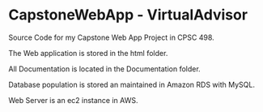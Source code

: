 # CapstoneWebApp - VirtualAdvisor
Source Code for my Capstone Web App Project in CPSC 498.

The Web application is stored in the html folder.

All Documentation is located in the Documentation folder.

Database population is stored an maintained in Amazon RDS with MySQL.

Web Server is an ec2 instance in AWS.
